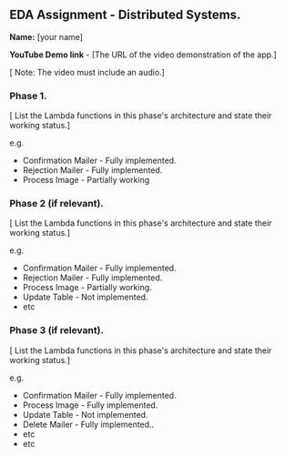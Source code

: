 ## EDA Assignment - Distributed Systems.

__Name:__ [your name]

__YouTube Demo link__ - [The URL of the video demonstration of the app.]

[ Note: The video must include an audio.]


### Phase 1.

[ List the Lambda functions in this phase's architecture and state their working status.]

e.g.

+ Confirmation Mailer - Fully implemented.
+ Rejection Mailer - Fully implemented.
+ Process Image - Partially working

### Phase 2 (if relevant).

[ List the Lambda functions in this phase's architecture and state their working status.]

e.g.

+ Confirmation Mailer - Fully implemented.
+ Rejection Mailer - Fully implemented.
+ Process Image - Partially working.
+ Update Table - Not implemented.
+ etc

### Phase 3 (if relevant).

[ List the Lambda functions in this phase's architecture and state their working status.]

e.g.

+ Confirmation Mailer - Fully implemented.
+ Process Image - Fully implemented.
+ Update Table - Not implemented.
+ Delete Mailer - Fully implemented..
+ etc
+ etc


